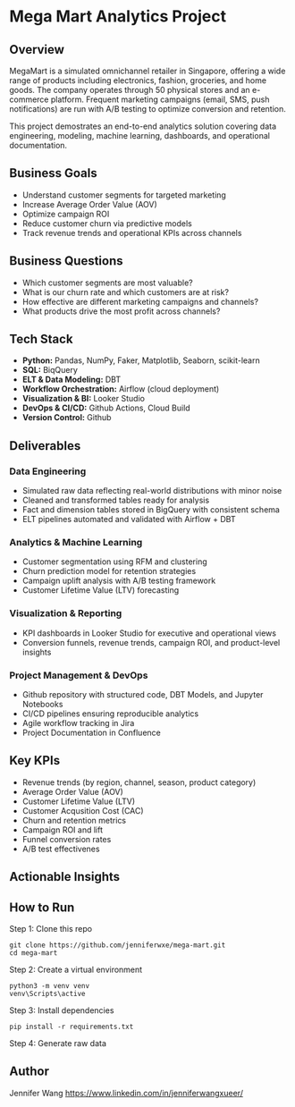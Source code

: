 # Mega Mart Analytics Project

## Overview
MegaMart is a simulated omnichannel retailer in Singapore, offering a wide range of products including electronics, fashion, groceries, and home goods. The company operates through 50 physical stores and an e-commerce platform. Frequent marketing campaigns (email, SMS, push notifications) are run with A/B testing to optimize conversion and retention.

This project demostrates an end-to-end analytics solution covering data engineering, modeling, machine learning, dashboards, and operational documentation.

## Business Goals
- Understand customer segments for targeted marketing
- Increase Average Order Value (AOV)
- Optimize campaign ROI
- Reduce customer churn via predictive models
- Track revenue trends and operational KPIs across channels

## Business Questions
- Which customer segments are most valuable?
- What is our churn rate and which customers are at risk?
- How effective are different marketing campaigns and channels?
- What products drive the most profit across channels?

## Tech Stack
- **Python:** Pandas, NumPy, Faker, Matplotlib, Seaborn, scikit-learn
- **SQL:** BiqQuery
- **ELT & Data Modeling:** DBT
- **Workflow Orchestration:** Airflow (cloud deployment)
- **Visualization & BI:** Looker Studio
- **DevOps & CI/CD:** Github Actions, Cloud Build
- **Version Control:** Github

## Deliverables

### Data Engineering
- Simulated raw data reflecting real-world distributions with minor noise
- Cleaned and transformed tables ready for analysis
- Fact and dimension tables stored in BigQuery with consistent schema
- ELT pipelines automated and validated with Airflow + DBT


### Analytics & Machine Learning
- Customer segmentation using RFM and clustering
- Churn prediction model for retention strategies
- Campaign uplift analysis with A/B testing framework
- Customer Lifetime Value (LTV) forecasting

### Visualization & Reporting
- KPI dashboards in Looker Studio for executive and operational views
- Conversion funnels, revenue trends, campaign ROI, and product-level insights

### Project Management & DevOps
- Github repository with structured code, DBT Models, and Jupyter Notebooks
- CI/CD pipelines ensuring reproducible analytics
- Agile workflow tracking in Jira
- Project Documentation in Confluence

## Key KPIs
- Revenue trends (by region, channel, season, product category)
- Average Order Value (AOV)
- Customer Lifetime Value (LTV)
- Customer Acqusition Cost (CAC)
- Churn and retention metrics
- Campaign ROI and lift
- Funnel conversion rates
- A/B test effectivenes

## Actionable Insights

## How to Run
Step 1: Clone this repo
```
git clone https://github.com/jenniferwxe/mega-mart.git
cd mega-mart
```
Step 2: Create a virtual environment
```
python3 -m venv venv
venv\Scripts\active
```
Step 3: Install dependencies
```
pip install -r requirements.txt
```
Step 4: Generate raw data
``` ```


## Author
Jennifer Wang
https://www.linkedin.com/in/jenniferwangxueer/